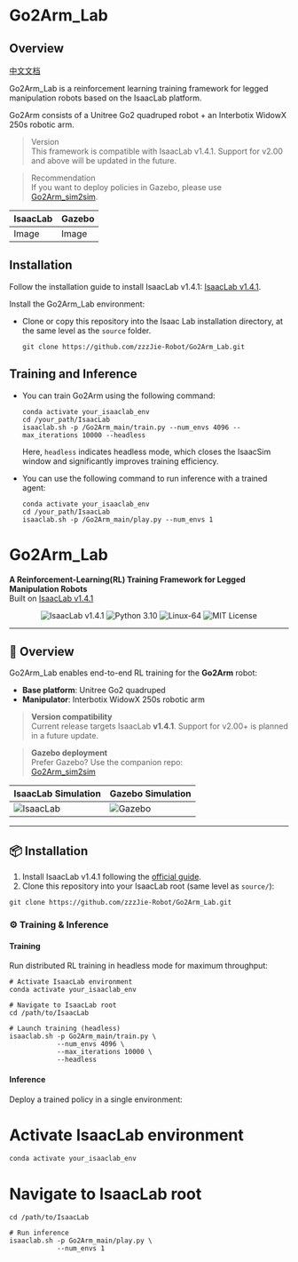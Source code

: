 # Go2Arm_Lab
## Overview

[中文文档](https://github.com/zzzJie-Robot/Go2Arm_Lab/blob/main/README_CN.md "中文文档")  

Go2Arm_Lab is a reinforcement learning training framework for legged manipulation robots based on the IsaacLab platform.

Go2Arm consists of a Unitree Go2 quadruped robot + an Interbotix WidowX 250s robotic arm.

> Version  
> This framework is compatible with IsaacLab v1.4.1. Support for v2.00 and above will be updated in the future.

> Recommendation  
> If you want to deploy policies in Gazebo, please use [Go2Arm_sim2sim](https://github.com/zzzJie-Robot/Go2Arm_Lab "Go2Arm_sim2sim").

| IsaacLab  | Gazebo |
| ---------- | ----------- |
| Image   | Image   |

## Installation
Follow the installation guide to install IsaacLab v1.4.1: [IsaacLab v1.4.1](https://isaac-sim.github.io/IsaacLab/v1.4.1/source/setup/installation/index.html "IsaacLab").

Install the Go2Arm_Lab environment:
* Clone or copy this repository into the Isaac Lab installation directory, at the same level as the `source` folder.
    ```
    git clone https://github.com/zzzJie-Robot/Go2Arm_Lab.git
    ```

## Training and Inference
* You can train Go2Arm using the following command:

    ```
    conda activate your_isaaclab_env
    cd /your_path/IsaacLab
    isaaclab.sh -p /Go2Arm_main/train.py --num_envs 4096 --max_iterations 10000 --headless
    ```
    Here, `headless` indicates headless mode, which closes the IsaacSim window and significantly improves training efficiency.

* You can use the following command to run inference with a trained agent:

    ```
    conda activate your_isaaclab_env
    cd /your_path/IsaacLab
    isaaclab.sh -p /Go2Arm_main/play.py --num_envs 1
    ```


# Go2Arm_Lab  
**A Reinforcement-Learning(RL) Training Framework for Legged Manipulation Robots**  
Built on [IsaacLab v1.4.1](https://isaac-sim.github.io/IsaacLab/v1.4.1)  

<p align="center">
  <img src="https://img.shields.io/badge/IsaacLab-v1.4.1-blue" alt="IsaacLab v1.4.1" />
  <img src="https://img.shields.io/badge/Python-3.10-blue" alt="Python 3.10" />
  <img src="https://img.shields.io/badge/Platform-Linux--64-orange" alt="Linux-64" />
  <img src="https://img.shields.io/badge/License-MIT-green" alt="MIT License" />
</p>

---

## 🚀 Overview  
Go2Arm_Lab enables end-to-end RL training for the **Go2Arm** robot:  
- **Base platform**: Unitree Go2 quadruped  
- **Manipulator**: Interbotix WidowX 250s robotic arm  

> **Version compatibility**  
> Current release targets IsaacLab **v1.4.1**. Support for v2.00+ is planned in a future update.

> **Gazebo deployment**  
> Prefer Gazebo? Use the companion repo:  
> [Go2Arm_sim2sim](https://github.com/zzzJie-Robot/Go2Arm_Lab)  

| IsaacLab Simulation | Gazebo Simulation |
|---------------------|-------------------|
| ![IsaacLab](https://via.placeholder.com/300x150/0a84ff/ffffff?text=IsaacLab) | ![Gazebo](https://via.placeholder.com/300x150/ff6b6b/ffffff?text=Gazebo) |

---

## 📦 Installation  
1. Install IsaacLab v1.4.1 following the [official guide](https://isaac-sim.github.io/IsaacLab/v1.4.1/source/setup/installation/index.html).  
2. Clone this repository into your IsaacLab root (same level as `source/`):

```
git clone https://github.com/zzzJie-Robot/Go2Arm_Lab.git
```


### ⚙️ Training & Inference  

#### Training  
Run distributed RL training in headless mode for maximum throughput:

```
# Activate IsaacLab environment
conda activate your_isaaclab_env

# Navigate to IsaacLab root
cd /path/to/IsaacLab

# Launch training (headless)
isaaclab.sh -p Go2Arm_main/train.py \
            --num_envs 4096 \
            --max_iterations 10000 \
            --headless
```

#### Inference  
Deploy a trained policy in a single environment:

# Activate IsaacLab environment  

```
conda activate your_isaaclab_env
```

# Navigate to IsaacLab root  

```
cd /path/to/IsaacLab

# Run inference
isaaclab.sh -p Go2Arm_main/play.py \
            --num_envs 1
```
